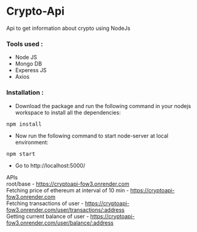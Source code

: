 # Crypto-Api
Api to get information about crypto using NodeJs

### Tools used :
* Node JS
* Mongo DB
* Experess JS
* Axios

### Installation :
* Download the package and run the following command in your nodejs workspace to install all the dependencies:
<pre>npm install</pre>

* Now run the following command to start node-server at local environment:
<pre>npm start</pre>
* Go to <a>http://localhost:5000/</a>


APIs <br />
root/base - <a>https://cryptoapi-fow3.onrender.com</a> <br />
Fetching price of ethereum at interval of 10 min - https://cryptoapi-fow3.onrender.com <br />
Fetching transactions of user - https://cryptoapi-fow3.onrender.com/user/transactions/:address <br />
Getting current balance of user - https://cryptoapi-fow3.onrender.com/user/balance/:address <br />


